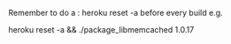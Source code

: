 Remember to do a : heroku reset -a <YOURBUILDSERVERNAME>
before every build e.g.

heroku reset -a <YOURBUILDSERVERNAME> && ./package_libmemcached 1.0.17
